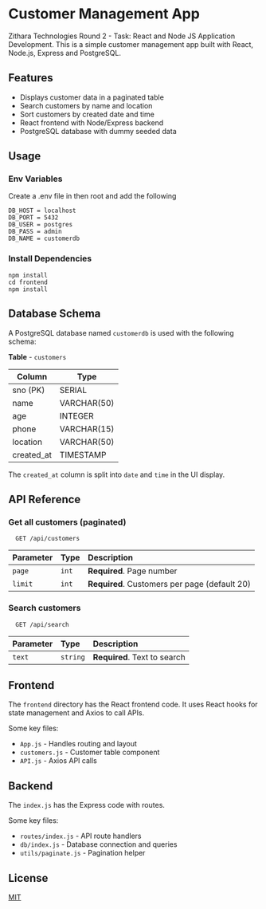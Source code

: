 # Customer Management App

Zithara Technologies Round 2 - Task: React and Node JS Application Development. This is a simple customer management app built with React, Node.js, Express and PostgreSQL.

## Features

- Displays customer data in a paginated table
- Search customers by name and location 
- Sort customers by created date and time
- React frontend with Node/Express backend
- PostgreSQL database with dummy seeded data

## Usage

### Env Variables

Create a .env file in then root and add the following

```
DB_HOST = localhost
DB_PORT = 5432
DB_USER = postgres
DB_PASS = admin
DB_NAME = customerdb
```

### Install Dependencies

```
npm install
cd frontend
npm install 
```


## Database Schema

A PostgreSQL database named `customerdb` is used with the following schema:


**Table** - `customers`

| Column | Type |
| ----------------- | -------------------|
| sno (PK) | SERIAL |
| name | VARCHAR(50) |
| age  | INTEGER | 
| phone | VARCHAR(15) |
| location | VARCHAR(50) |
| created_at | TIMESTAMP |


The `created_at` column is split into `date` and `time` in the UI display.

## API Reference

### Get all customers (paginated)

```http
  GET /api/customers
```
| Parameter | Type     | Description                |
| :-------- | :------- | :------------------------- |
| `page` | `int` | **Required**. Page number |
| `limit` | `int` | **Required**. Customers per page (default 20) |

### Search customers

```http
  GET /api/search
```

| Parameter | Type     | Description                       |
| :-------- | :------- | :-------------------------------- |
| `text`      | `string` | **Required**. Text to search |

## Frontend

The `frontend` directory has the React frontend code. It uses React hooks for state management and Axios to call APIs. 

Some key files:

- `App.js` - Handles routing and layout
- `customers.js` - Customer table component
- `API.js` - Axios API calls

## Backend

The `index.js` has the Express code with routes.

Some key files:

- `routes/index.js` - API route handlers
- `db/index.js` - Database connection and queries
- `utils/paginate.js` - Pagination helper

## License

[MIT](https://choosealicense.com/licenses/mit/)
